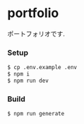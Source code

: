 # portfolio
ポートフォリオです.

### Setup

``` bash
$ cp .env.example .env
$ npm i
$ npm run dev
```

### Build

```bash
$ npm run generate
```
